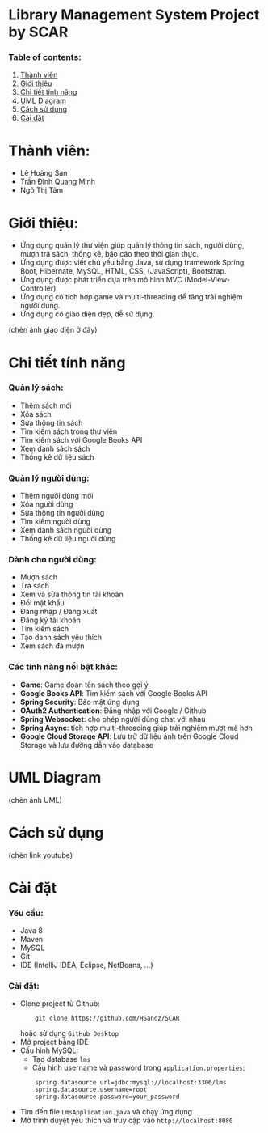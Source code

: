 # Library Management System Project by SCAR

### Table of contents:

1. [Thành viên](#thành-viên)
2. [Giới thiệu](#giới-thiệu)
3. [Chi tiết tính năng](#chi-tiết-tính-năng)
4. [UML Diagram](#uml-diagram)
5. [Cách sử dụng](#cách-sử-dụng)
6. [Cài đặt](#cài-đặt)

# Thành viên:
* Lê Hoàng San
* Trần Đình Quang Minh
* Ngô Thị Tâm

# Giới thiệu:
* Ứng dụng quản lý thư viện giúp quản lý thông tin sách, người dùng, mượn trả sách, thống kê, báo cáo theo thời gian thực.
* Ứng dụng được viết chủ yếu bằng Java, sử dụng framework Spring Boot, Hibernate, MySQL, HTML, CSS, (JavaScript), Bootstrap.
* Ứng dụng được phát triển dựa trên mô hình MVC (Model-View-Controller).
* Ứng dụng có tích hợp game và multi-threading để tăng trải nghiệm người dùng.
* Ứng dụng có giao diện đẹp, dễ sử dụng.

(chèn ảnh giao diện ở đây)

# Chi tiết tính năng
### Quản lý sách:
  * Thêm sách mới
  * Xóa sách
  * Sửa thông tin sách
  * Tìm kiếm sách trong thư viện
  * Tìm kiếm sách với Google Books API
  * Xem danh sách sách
  * Thống kê dữ liệu sách
### Quản lý người dùng:
  * Thêm người dùng mới
  * Xóa người dùng
  * Sửa thông tin người dùng
  * Tìm kiếm người dùng
  * Xem danh sách người dùng
  * Thống kê dữ liệu người dùng
### Dành cho người dùng:
  * Mượn sách
  * Trả sách
  * Xem và sửa thông tin tài khoản
  * Đổi mật khẩu
  * Đăng nhập / Đăng xuất
  * Đăng ký tài khoản
  * Tìm kiếm sách
  * Tạo danh sách yêu thích
  * Xem sách đã mượn
### Các tính năng nổi bật khác:
  * **Game**: Game đoán tên sách theo gợi ý
  * **Google Books API**: Tìm kiếm sách với Google Books API
  * **Spring Security**: Bảo mật ứng dụng
  * **OAuth2 Authentication**: Đăng nhập với Google / Github
  * **Spring Websocket**: cho phép người dùng chat với nhau
  * **Spring Async**: tích hợp multi-threading giúp trải nghiệm mượt mà hơn
  * **Google Cloud Storage API**: Lưu trữ dữ liệu ảnh trên Google Cloud Storage và lưu đường dẫn vào database

# UML Diagram
(chèn ảnh UML)

# Cách sử dụng
(chèn link youtube)

# Cài đặt
### Yêu cầu:
  * Java 8
  * Maven
  * MySQL
  * Git
  * IDE (IntelliJ IDEA, Eclipse, NetBeans, ...)
### Cài đặt:
  * Clone project từ Github:
    ```angular2html
        git clone https://github.com/HSandz/SCAR
    ```
    hoặc sử dụng `GitHub Desktop`
  * Mở project bằng IDE
  * Cấu hình MySQL:
    * Tạo database `lms`
    * Cấu hình username và password trong `application.properties`:
    ```angular2html
        spring.datasource.url=jdbc:mysql://localhost:3306/lms
        spring.datasource.username=root
        spring.datasource.password=your_password
    ```
  * Tìm đến file `LmsApplication.java` và chạy ứng dụng
  * Mở trình duyệt yêu thích và truy cập vào `http://localhost:8080`